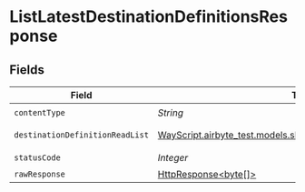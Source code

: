 # ListLatestDestinationDefinitionsResponse


## Fields

| Field                                                                                                                      | Type                                                                                                                       | Required                                                                                                                   | Description                                                                                                                |
| -------------------------------------------------------------------------------------------------------------------------- | -------------------------------------------------------------------------------------------------------------------------- | -------------------------------------------------------------------------------------------------------------------------- | -------------------------------------------------------------------------------------------------------------------------- |
| `contentType`                                                                                                              | *String*                                                                                                                   | :heavy_check_mark:                                                                                                         | N/A                                                                                                                        |
| `destinationDefinitionReadList`                                                                                            | [WayScript.airbyte_test.models.shared.DestinationDefinitionReadList](../../models/shared/DestinationDefinitionReadList.md) | :heavy_minus_sign:                                                                                                         | Successful operation                                                                                                       |
| `statusCode`                                                                                                               | *Integer*                                                                                                                  | :heavy_check_mark:                                                                                                         | N/A                                                                                                                        |
| `rawResponse`                                                                                                              | [HttpResponse<byte[]>](https://docs.oracle.com/en/java/javase/11/docs/api/java.net.http/java/net/http/HttpResponse.html)   | :heavy_minus_sign:                                                                                                         | N/A                                                                                                                        |